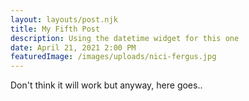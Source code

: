```yaml
---
layout: layouts/post.njk
title: My Fifth Post
description: Using the datetime widget for this one
date: April 21, 2021 2:00 PM
featuredImage: /images/uploads/nici-fergus.jpg
---
```

Don't think it will work but anyway, here goes..